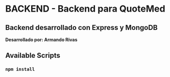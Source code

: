 # BACKEND - Backend para QuoteMed

## Backend desarrollado con Express y MongoDB

**Desarrollado por: Armando Rivas**

## Available Scripts

### `npm install`
